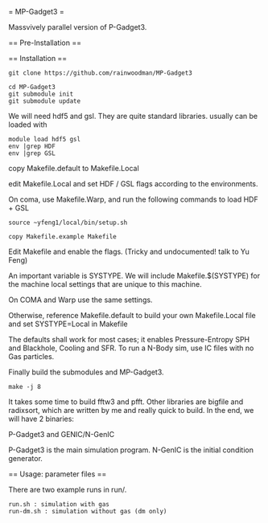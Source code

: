 = MP-Gadget3 =

Massvively parallel version of P-Gadget3.

== Pre-Installation ==

== Installation ==
```
git clone https://github.com/rainwoodman/MP-Gadget3

cd MP-Gadget3
git submodule init
git submodule update

```

We will need hdf5 and gsl. They are quite standard libraries.
usually can be loaded with 

```
module load hdf5 gsl
env |grep HDF
env |grep GSL
```
copy Makefile.default to Makefile.Local

edit Makefile.Local and set HDF / GSL flags according to the environments.

On coma, use Makefile.Warp, and run the following commands to load HDF + GSL
```
source ~yfeng1/local/bin/setup.sh
```

```
copy Makefile.example Makefile
```

Edit Makefile and enable the flags. (Tricky and undocumented! talk to Yu Feng)

An important variable is SYSTYPE. We will include Makefile.$(SYSTYPE) for the
machine local settings that are unique to this machine.

On COMA and Warp use the same settings.

Otherwise, reference Makefile.default to build your own Makefile.Local file and
set SYSTYPE=Local in Makefile

The defaults shall work for most cases; it enables Pressure-Entropy SPH and Blackhole, Cooling
and SFR. To run a N-Body sim, use IC files with no Gas particles.

Finally build the submodules and MP-Gadget3.
```
make -j 8
```
It takes some time to build fftw3 and pfft. Other libraries are bigfile and
radixsort, which are written by me and really quick to build. 
In the end, we will have 2 binaries:

P-Gadget3 and GENIC/N-GenIC

P-Gadget3 is the main simulation program.
N-GenIC is the initial condition generator.

== Usage: parameter files ==

There are two example runs in run/. 

    run.sh : simulation with gas
    run-dm.sh : simulation without gas (dm only)

